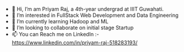 - 👋 Hi, I’m  am Priyam Raj, a 4th-year undergrad at IIIT Guwahati.
- 👀 I’m interested in FullStack Web Development and Data Engineering
- 🌱 I’m currently learning Hadoop and ML
- 💞️ I’m looking to collaborate on initial stage Startup
- 📫 You can Reach me on LinkedIn :- https://www.linkedin.com/in/priyam-raj-518283193/

<!---
priyamraj2000/priyamraj2000 is a ✨ special ✨ repository because its `README.md` (this file) appears on your GitHub profile.
You can click the Preview link to take a look at your changes.
--->

